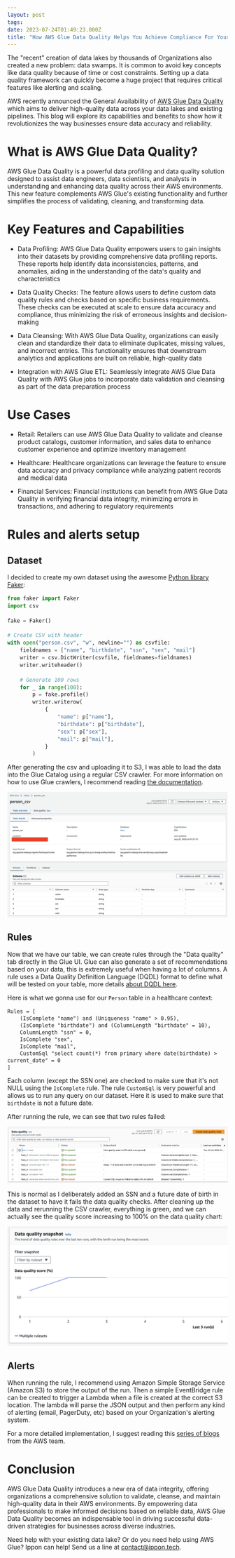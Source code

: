 ```yaml
---
layout: post
tags:
date: 2023-07-24T01:49:23.000Z
title: "How AWS Glue Data Quality Helps You Achieve Compliance For Your Data Lake With Confidence"
---
```


The "recent" creation of data lakes by thousands of Organizations also created a new problem: data swamps. It is common to avoid key concepts like data quality because of time or cost constraints. Setting up a data quality framework can quickly become a huge project that requires critical features like alerting and scaling.

AWS recently announced the General Availability of [AWS Glue Data Quality](https://aws.amazon.com/glue/features/data-quality/) which aims to deliver high-quality data across your data lakes and existing pipelines. This blog will explore its capabilities and benefits to show how it revolutionizes the way businesses ensure data accuracy and reliability.

# What is AWS Glue Data Quality?

AWS Glue Data Quality is a powerful data profiling and data quality solution designed to assist data engineers, data scientists, and analysts in understanding and enhancing data quality across their AWS environments. This new feature complements AWS Glue's existing functionality and further simplifies the process of validating, cleaning, and transforming data.

# Key Features and Capabilities

- Data Profiling: AWS Glue Data Quality empowers users to gain insights into their datasets by providing comprehensive data profiling reports. These reports help identify data inconsistencies, patterns, and anomalies, aiding in the understanding of the data's quality and characteristics

- Data Quality Checks: The feature allows users to define custom data quality rules and checks based on specific business requirements. These checks can be executed at scale to ensure data accuracy and compliance, thus minimizing the risk of erroneous insights and decision-making

- Data Cleansing: With AWS Glue Data Quality, organizations can easily clean and standardize their data to eliminate duplicates, missing values, and incorrect entries. This functionality ensures that downstream analytics and applications are built on reliable, high-quality data

- Integration with AWS Glue ETL: Seamlessly integrate AWS Glue Data Quality with AWS Glue jobs to incorporate data validation and cleansing as part of the data preparation process

# Use Cases

- Retail: Retailers can use AWS Glue Data Quality to validate and cleanse product catalogs, customer information, and sales data to enhance customer experience and optimize inventory management

- Healthcare: Healthcare organizations can leverage the feature to ensure data accuracy and privacy compliance while analyzing patient records and medical data

- Financial Services: Financial institutions can benefit from AWS Glue Data Quality in verifying financial data integrity, minimizing errors in transactions, and adhering to regulatory requirements

# Rules and alerts setup

## Dataset

I decided to create my own dataset using the awesome [Python library Faker](https://faker.readthedocs.io/en/master/index.html):

```python
from faker import Faker
import csv

fake = Faker()

# Create CSV with header
with open("person.csv", "w", newline="") as csvfile:
    fieldnames = ["name", "birthdate", "ssn", "sex", "mail"]
    writer = csv.DictWriter(csvfile, fieldnames=fieldnames)
    writer.writeheader()

    # Generate 100 rows
    for _ in range(100):
        p = fake.profile()
        writer.writerow(
            {
                "name": p["name"],
                "birthdate": p["birthdate"],
                "sex": p["sex"],
                "mail": p["mail"],
            }
        )
```

After generating the csv and uploading it to S3, I was able to load the data into the Glue Catalog using a regular CSV crawler. For more information on how to use Glue crawlers, I recommend reading [the documentation](https://docs.aws.amazon.com/glue/latest/dg/add-crawler.html).

![glue-table](https://raw.githubusercontent.com/ippontech/blog-usa/master/images/2023/07/aws-glue-table.png)

## Rules

Now that we have our table, we can create rules through the "Data quality" tab directly in the Glue UI. Glue can also generate a set of recommendations based on your data, this is extremely useful when having a lot of columns. A rule uses a Data Quality Definition Language (DQDL) format to define what will be tested on your table, more details [about DQDL here](https://docs.aws.amazon.com/glue/latest/dg/dqdl.html).

Here is what we gonna use for our `Person` table in a healthcare context:

```
Rules = [
    (IsComplete "name") and (Uniqueness "name" > 0.95),
    (IsComplete "birthdate") and (ColumnLength "birthdate" = 10),
    ColumnLength "ssn" = 0,
    IsComplete "sex",
    IsComplete "mail",
    CustomSql "select count(*) from primary where date(birthdate) > current_date" = 0
]
```

Each column (except the SSN one) are checked to make sure that it's not NULL using the `IsComplete` rule. The rule `CustomSql` is very powerful and allows us to run any query on our dataset. Here it is used to make sure that `birthdate` is not a future date.

After running the rule, we can see that two rules failed:

![glue-table](https://raw.githubusercontent.com/ippontech/blog-usa/master/images/2023/07/aws-glue-rules.png)

This is normal as I deliberately added an SSN and a future date of birth in the dataset to have it fails the data quality checks. After cleaning up the data and rerunning the CSV crawler, everything is green, and we can actually see the quality score increasing to 100% on the data quality chart:

![glue-table](https://raw.githubusercontent.com/ippontech/blog-usa/master/images/2023/07/aws-glue-chart.png)

## Alerts

When running the rule, I recommend using Amazon Simple Storage Service (Amazon S3) to store the output of the run. Then a simple EventBridge rule can be created to trigger a Lambda when a file is created at the correct S3 location. The lambda will parse the JSON output and then perform any kind of alerting (email, PagerDuty, etc) based on your Organization's alerting system.

For a more detailed implementation, I suggest reading this [series of blogs](https://aws.amazon.com/blogs/big-data/getting-started-with-aws-glue-data-quality-from-the-aws-glue-data-catalog/) from the AWS team.

# Conclusion

AWS Glue Data Quality introduces a new era of data integrity, offering organizations a comprehensive solution to validate, cleanse, and maintain high-quality data in their AWS environments. By empowering data professionals to make informed decisions based on reliable data, AWS Glue Data Quality becomes an indispensable tool in driving successful data-driven strategies for businesses across diverse industries.

Need help with your existing data lake? Or do you need help using AWS Glue? Ippon can help! Send us a line at [contact@ippon.tech](mailto:contact@ippon.tech).
